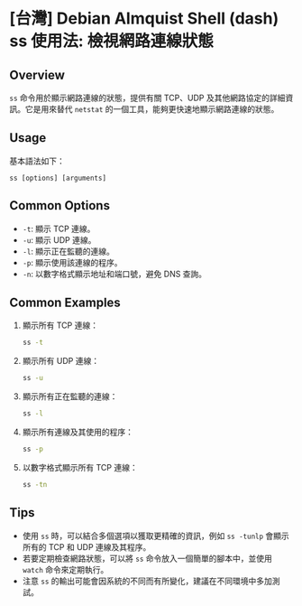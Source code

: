 # [台灣] Debian Almquist Shell (dash) ss 使用法: 檢視網路連線狀態

## Overview
`ss` 命令用於顯示網路連線的狀態，提供有關 TCP、UDP 及其他網路協定的詳細資訊。它是用來替代 `netstat` 的一個工具，能夠更快速地顯示網路連線的狀態。

## Usage
基本語法如下：
```
ss [options] [arguments]
```

## Common Options
- `-t`: 顯示 TCP 連線。
- `-u`: 顯示 UDP 連線。
- `-l`: 顯示正在監聽的連線。
- `-p`: 顯示使用該連線的程序。
- `-n`: 以數字格式顯示地址和端口號，避免 DNS 查詢。

## Common Examples
1. 顯示所有 TCP 連線：
   ```bash
   ss -t
   ```

2. 顯示所有 UDP 連線：
   ```bash
   ss -u
   ```

3. 顯示所有正在監聽的連線：
   ```bash
   ss -l
   ```

4. 顯示所有連線及其使用的程序：
   ```bash
   ss -p
   ```

5. 以數字格式顯示所有 TCP 連線：
   ```bash
   ss -tn
   ```

## Tips
- 使用 `ss` 時，可以結合多個選項以獲取更精確的資訊，例如 `ss -tunlp` 會顯示所有的 TCP 和 UDP 連線及其程序。
- 若要定期檢查網路狀態，可以將 `ss` 命令放入一個簡單的腳本中，並使用 `watch` 命令來定期執行。
- 注意 `ss` 的輸出可能會因系統的不同而有所變化，建議在不同環境中多加測試。
